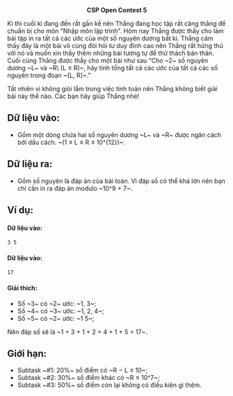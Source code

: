 **<center>CSP Open Contest 5</center>**

Kì thi cuối kì đang đến rất gần kề nên Thắng đang học tập rất căng thẳng để chuẩn bị cho môn "Nhập môn lập trình". Hôm nay Thắng được thầy cho làm bài tập in ra tất cả các ước của một số nguyên dương bất kì. Thắng cảm thấy đây là một bài vô cùng đòi hỏi tư duy đỉnh cao nên Thắng rất
hứng thú với nó và muốn xin thầy thêm những bài tương tự để thử thách bản thân. Cuối cùng Thắng được thầy cho một bài như sau "Cho ~2~ số nguyên dương ~L~ và ~R\ (L ≤ R)~, hãy tính tổng tất cả các ước của tất cả các số nguyên trong đoạn ~[L, R]~."

Tất nhiên vì không giỏi lắm trong việc tính toán nên Thắng không biết giải bài này thế nào. Các bạn hãy giúp Thắng nhé!

## Dữ liệu vào:
- Gồm một dòng chứa hai số nguyên dương ~L~ và ~R~ được ngăn cách bởi dấu cách. ~(1 ≤ L ≤ R ≤ 10^{12})~.

## Dữ liệu ra:
- Gồm số nguyên là đáp án của bài toán. Vì đáp số có thể khá lớn nên bạn chỉ cần in ra đáp án modulo ~10^9 + 7~.

## Ví dụ:
#### Dữ liệu vào:
```
3 5
```

#### Dữ liệu vào:
```
17
```

#### Giải thích:
- Số ~3~ có ~2~ ước: ~1, 3~;
- Số ~4~ có ~3~ ước: ~1, 2, 4~;
- Số ~5~ có ~2~ ước: ~1 5~;

Nên đáp số sẽ là ~1 + 3 + 1 + 2 + 4 + 1 + 5 = 17~.

## Giới hạn:
- Subtask ~\#1: 20\%~ số điểm có ~R − L ≤ 10~;
- Subtask ~\#2: 30\%~ số điểm khác có ~R ≤ 10^7~;
- Subtask ~\#3: 50\%~ số điểm còn lại không có điều kiện gì thêm.